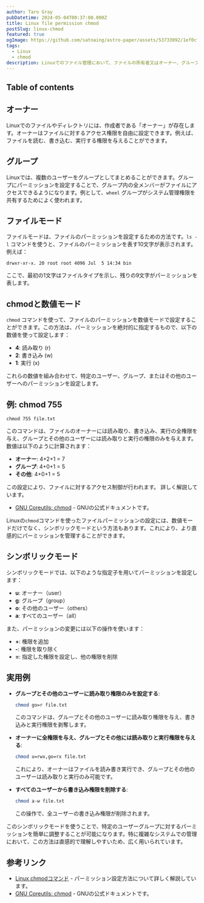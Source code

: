 ```yaml
---
author: Taro Gray
pubDatetime: 2024-05-04T00:37:00.000Z
title: Linux file permission chmod
postSlug: linux-chmod
featured: true
ogImage: https://github.com/satnaing/astro-paper/assets/53733092/1ef0cf03-8137-4d67-ac81-84a032119e3a
tags:
  - Linux
  - chmod
description: Linuxでのファイル管理において、ファイルの所有者又はオーナー、グループ、そしてパーミッションは非常に重要です。これらの設定は、ファイルへのアクセスを制御し、システムのセキュリティを保つために使われます。
---
```


## Table of contents

## オーナー

Linuxでのファイルやディレクトリには、作成者である「オーナー」が存在します。オーナーはファイルに対するアクセス権限を自由に設定できます。例えば、ファイルを読む、書き込む、実行する権限を与えることができます。

## グループ

Linuxでは、複数のユーザーをグループとしてまとめることができます。グループにパーミッションを設定することで、グループ内の全メンバーがファイルにアクセスできるようになります。例として、`wheel` グループがシステム管理権限を共有するためによく使われます。

## ファイルモード

ファイルモードは、ファイルのパーミッションを設定するための方法です。`ls -l` コマンドを使うと、ファイルのパーミッションを表す10文字が表示されます。例えば：

```
drwxr-xr-x. 20 root root 4096 Jul  5 14:34 bin
```

ここで、最初の1文字はファイルタイプを示し、残りの9文字がパーミッションを表します。

## chmodと数値モード

`chmod` コマンドを使って、ファイルのパーミッションを数値モードで設定することができます。この方法は、パーミッションを絶対的に指定するもので、以下の数値を使って設定します：

- **4**: 読み取り (r)
- **2**: 書き込み (w)
- **1**: 実行 (x)

これらの数値を組み合わせて、特定のユーザー、グループ、またはその他のユーザーへのパーミッションを設定します。

## 例: chmod 755

```
chmod 755 file.txt
```

このコマンドは、ファイルのオーナーには読み取り、書き込み、実行の全権限を与え、グループとその他のユーザーには読み取りと実行の権限のみを与えます。数値は以下のように計算されます：

- **オーナー**: 4+2+1 = 7
- **グループ**: 4+0+1 = 5
- **その他**: 4+0+1 = 5

この設定により、ファイルに対するアクセス制御が行われます。
詳しく解説しています。

- [GNU Coreutils: chmod](https://www.gnu.org/software/coreutils/manual/html_node/chmod-invocation.html) - GNUの公式ドキュメントです。

Linuxの`chmod`コマンドを使ったファイルパーミッションの設定には、数値モードだけでなく、シンボリックモードという方法もあります。これにより、より直感的にパーミッションを管理することができます。

## シンボリックモード

シンボリックモードでは、以下のような指定子を用いてパーミッションを設定します：

- **u**: オーナー（user）
- **g**: グループ（group）
- **o**: その他のユーザー（others）
- **a**: すべてのユーザー（all）

また、パーミッションの変更には以下の操作を使います：

- **+**: 権限を追加
- **-**: 権限を取り除く
- **=**: 指定した権限を設定し、他の権限を削除

## 実用例

- **グループとその他のユーザーに読み取り権限のみを設定する**:

  ```bash
  chmod go=r file.txt
  ```

  このコマンドは、グループとその他のユーザーに読み取り権限を与え、書き込みと実行権限を剥奪します。

- **オーナーに全権限を与え、グループとその他には読み取りと実行権限を与える**:

  ```bash
  chmod u=rwx,go=rx file.txt
  ```

  これにより、オーナーはファイルを読み書き実行でき、グループとその他のユーザーは読み取りと実行のみ可能です。

- **すべてのユーザーから書き込み権限を削除する**:
  ```bash
  chmod a-w file.txt
  ```
  この操作で、全ユーザーの書き込み権限が削除されます。

このシンボリックモードを使うことで、特定のユーザーグループに対するパーミッションを簡単に調整することが可能になります。特に複雑なシステムでの管理において、この方法は直感的で理解しやすいため、広く用いられています。

## 参考リンク

- [Linux chmodコマンド](https://linuxize.com/post/chmod-command-in-linux/) - パーミッション設定方法について詳しく解説しています。
- [GNU Coreutils: chmod](https://www.gnu.org/software/coreutils/manual/html_node/chmod-invocation.html) - GNUの公式ドキュメントです。
